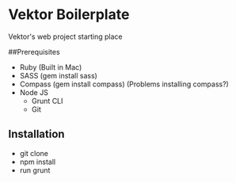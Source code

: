 # Vektor Boilerplate
Vektor's web project starting place

##Prerequisites

- Ruby (Built in Mac)
- SASS (gem install sass)
- Compass (gem install compass) (Problems installing compass?)
- Node JS
  - Grunt CLI
  - Git 


## Installation
- git clone
- npm install
- run grunt
